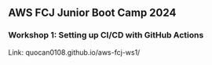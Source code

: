 ## AWS FCJ Junior Boot Camp 2024

### Workshop 1: Setting up CI/CD with GitHub Actions
Link: quocan0108.github.io/aws-fcj-ws1/
